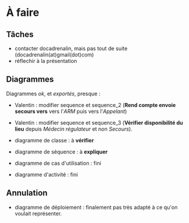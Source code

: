 À faire
=======


Tâches
------

* contacter docadrenalin, mais pas tout de suite (docadrenalin(at)gmail(dot)com)
* réflechir à la présentation


Diagrammes
----------

Diagrammes *ok*, et *exportés*, presque :
  * Valentin : modifier sequence et sequence_2 (**Rend compte envoie secours vers** vers l'*ARM* puis vers l'*Appelant*)
  * Valentin : modifier sequence et sequence_3 (**Vérifier disponibilité du lieu** depuis *Médecin régulateur* et non *Secours*).

* diagramme de classe : à **vérifier**
* diagramme de séquence : à **expliquer**
* diagramme de cas d'utilisation : fini
* diagramme d'activité : fini


Annulation
----------

* diagramme de déploiement : finalement pas très adapté à ce qu'on voulait représenter.

